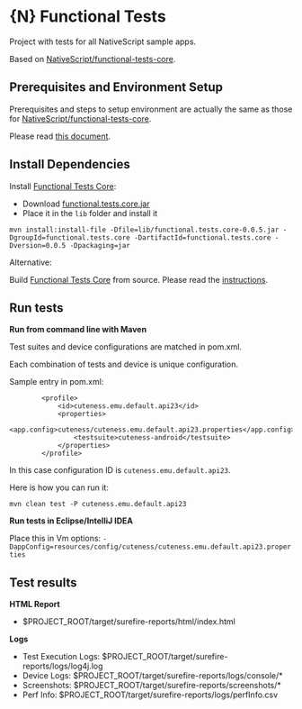 # {N} Functional Tests 

Project with tests for all NativeScript sample apps.

Based on [NativeScript/functional-tests-core](https://github.com/NativeScript/functional-tests-core).

## Prerequisites and Environment Setup

Prerequisites and steps to setup environment are actually the same as those for [NativeScript/functional-tests-core](https://github.com/NativeScript/functional-tests-core).

Please read [this document](https://github.com/NativeScript/functional-tests-core/blob/master/docs/setup.md).

## Install Dependencies

Install [Functional Tests Core](https://github.com/NativeScript/functional-tests-core):
- Download [functional.tests.core.jar](https://github.com/NativeScript/functional-tests-core/releases)
- Place it in the `lib` folder and install it
```
mvn install:install-file -Dfile=lib/functional.tests.core-0.0.5.jar -DgroupId=functional.tests.core -DartifactId=functional.tests.core -Dversion=0.0.5 -Dpackaging=jar
```

Alternative: 

Build [Functional Tests Core](https://github.com/NativeScript/functional-tests-core) from source. Please read the [instructions](https://github.com/NativeScript/functional-tests-core#build-and-contribute).

## Run tests

**Run from command line with Maven**

Test suites and device configurations are matched in pom.xml.

Each combination of tests and device is unique configuration.

Sample entry in pom.xml:
```
        <profile>
            <id>cuteness.emu.default.api23</id>
            <properties>
                <app.config>cuteness/cuteness.emu.default.api23.properties</app.config>
                <testsuite>cuteness-android</testsuite>
            </properties>
        </profile>
```
In this case configuration ID is `cuteness.emu.default.api23`.

Here is how you can run it:
```
mvn clean test -P cuteness.emu.default.api23
```

**Run tests in Eclipse/IntelliJ IDEA**

Place this in Vm options: 
`-DappConfig=resources/config/cuteness/cuteness.emu.default.api23.properties`

## Test results

**HTML Report**
- $PROJECT_ROOT/target/surefire-reports/html/index.html

**Logs**
- Test Execution Logs: $PROJECT_ROOT/target/surefire-reports/logs/log4j.log
- Device Logs: $PROJECT_ROOT/target/surefire-reports/logs/console/*
- Screenshots: $PROJECT_ROOT/target/surefire-reports/screenshots/*
- Perf Info: $PROJECT_ROOT/target/surefire-reports/logs/perfInfo.csv